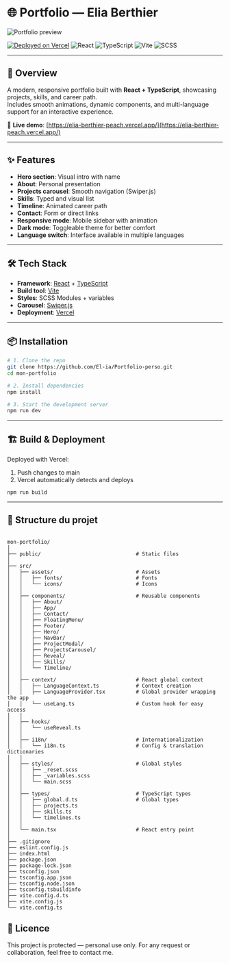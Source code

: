# 🌐 Portfolio — Elia Berthier

![Portfolio preview](docs/preview-readme.png)

[![Deployed on Vercel](https://img.shields.io/badge/Vercel-Live-black?logo=vercel)](https://elia-berthier.vercel.app)
![React](https://img.shields.io/badge/React-20232A?logo=react&logoColor=61dafb)
![TypeScript](https://img.shields.io/badge/TypeScript-3178C6?logo=typescript&logoColor=white)
![Vite](https://img.shields.io/badge/Vite-646CFF?logo=vite&logoColor=white)
![SCSS](https://img.shields.io/badge/SCSS-CC6699?logo=sass&logoColor=white)

---

## 📌 Overview

A modern, responsive portfolio built with **React + TypeScript**, showcasing projects, skills, and career path.  
Includes smooth animations, dynamic components, and multi-language support for an interactive experience.  

🚀 **Live demo**: [https://elia-berthier-peach.vercel.app/](https://elia-berthier-peach.vercel.app/)

---

## ✨ Features

- **Hero section**: Visual intro with name
- **About**: Personal presentation
- **Projects carousel**: Smooth navigation (Swiper.js)
- **Skills**: Typed and visual list
- **Timeline**: Animated career path
- **Contact**: Form or direct links
- **Responsive mode**: Mobile sidebar with animation
- **Dark mode**: Toggleable theme for better comfort
- **Language switch**: Interface available in multiple languages  

---

## 🛠️ Tech Stack

- **Framework**: [React](https://react.dev/) + [TypeScript](https://www.typescriptlang.org/)
- **Build tool**: [Vite](https://vitejs.dev/)
- **Styles**: SCSS Modules + variables
- **Carousel**: [Swiper.js](https://swiperjs.com/)
- **Deployment**: [Vercel](https://vercel.com/)

---

## 📦 Installation

```bash
# 1. Clone the repo
git clone https://github.com/El-ia/Portfolio-perso.git
cd mon-portfolio

# 2. Install dependencies
npm install

# 3. Start the development server
npm run dev
```

---

## 🏗️ Build & Deployment

Deployed with Vercel:
1.	Push changes to main
2.	Vercel automatically detects and deploys

```bash
npm run build
```

---

## 📂 Structure du projet

```plaintext

mon-portfolio/
│
├── public/                               # Static files
│
├── src/
│   ├── assets/                           # Assets
│   │   ├── fonts/                        # Fonts
│   │   └── icons/                        # Icons
│   │
│   ├── components/                       # Reusable components
│   │   ├── About/
│   │   ├── App/
│   │   ├── Contact/
│   │   ├── FloatingMenu/
│   │   ├── Footer/
│   │   ├── Hero/
│   │   ├── NavBar/
│   │   ├── ProjectModal/
│   │   ├── ProjectsCarousel/
│   │   ├── Reveal/
│   │   ├── Skills/
│   │   └── Timeline/
│   │
│   ├── context/                          # React global context
│   │   ├── LanguageContext.ts            # Context creation
│   │   ├── LanguageProvider.tsx          # Global provider wrapping the app
│   │   └── useLang.ts                    # Custom hook for easy access
│   │
│   ├── hooks/
│   │   └── useReveal.ts                     
│   │
│   ├── i18n/                             # Internationalization
│   │   └── i18n.ts                       # Config & translation dictionaries
│   │
│   ├── styles/                           # Global styles
│   │   ├── _reset.scss
│   │   ├── _variables.scss
│   │   └── main.scss
│   │
│   ├── types/                            # TypeScript types
│   │   ├── global.d.ts                   # Global types
│   │   ├── projects.ts
│   │   ├── skills.ts
│   │   └── timelines.ts
│   │
│   └── main.tsx                          # React entry point
│
├── .gitignore
├── eslint.config.js
├── index.html
├── package.json
├── package-lock.json
├── tsconfig.json
├── tsconfig.app.json
├── tsconfig.node.json
├── tsconfig.tsbuildinfo
├── vite.config.d.ts
├── vite.config.js
└── vite.config.ts
```

## 📄 Licence

This project is protected — personal use only.
For any request or collaboration, feel free to contact me.
